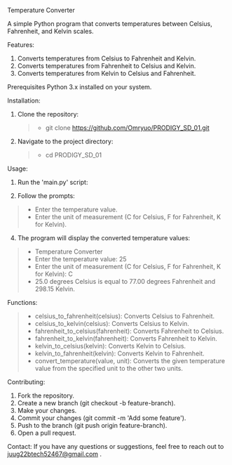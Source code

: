 Temperature Converter

A simple Python program that converts temperatures between Celsius, Fahrenheit, and Kelvin scales.

Features:
1. Converts temperatures from Celsius to Fahrenheit and Kelvin.
2. Converts temperatures from Fahrenheit to Celsius and Kelvin.
3. Converts temperatures from Kelvin to Celsius and Fahrenheit.

Prerequisites
Python 3.x installed on your system.

Installation:
1. Clone the repository:
   > - git clone https://github.com/Omryuo/PRODIGY_SD_01.git

2. Navigate to the project directory:
   > - cd PRODIGY_SD_01

Usage:
1. Run the 'main.py' script:

2. Follow the prompts:
> - Enter the temperature value.
> - Enter the unit of measurement (C for Celsius, F for Fahrenheit, K for Kelvin).

4. The program will display the converted temperature values:
   
> - Temperature Converter
> - Enter the temperature value: 25
> - Enter the unit of measurement (C for Celsius, F for Fahrenheit, K for Kelvin): C
> - 25.0 degrees Celsius is equal to 77.00 degrees Fahrenheit and 298.15 Kelvin.

Functions:
> - celsius_to_fahrenheit(celsius): Converts Celsius to Fahrenheit.
> - celsius_to_kelvin(celsius): Converts Celsius to Kelvin.
> - fahrenheit_to_celsius(fahrenheit): Converts Fahrenheit to Celsius.
> - fahrenheit_to_kelvin(fahrenheit): Converts Fahrenheit to Kelvin.
> - kelvin_to_celsius(kelvin): Converts Kelvin to Celsius.
> - kelvin_to_fahrenheit(kelvin): Converts Kelvin to Fahrenheit.
> - convert_temperature(value, unit): Converts the given temperature value from the specified unit to the other two units.

Contributing:
1. Fork the repository.
2. Create a new branch (git checkout -b feature-branch).
3. Make your changes.
4. Commit your changes (git commit -m 'Add some feature').
5. Push to the branch (git push origin feature-branch).
6. Open a pull request.

Contact:
If you have any questions or suggestions, feel free to reach out to juug22btech52467@gmail.com .

   
